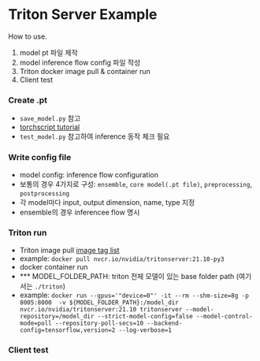 # Triton Server Example 

How to use.
1. model pt 파일 제작 
2. model inference flow config 파일 작성 
3. Triton docker image pull & container run 
4. Client test 

### Create .pt 
- `save_model.py` 참고 
- [torchscript tutorial](https://tutorials.pytorch.kr/beginner/Intro_to_TorchScript_tutorial.html)
- `test_model.py` 참고하여 inference 동작 체크 필요

### Write config file
- model config: inference flow configuration 
- 보통의 경우 4가지로 구성: `ensemble`, `core model(.pt file)`, `preprocessing`, `postprocessing`
- 각 model마다 input, output dimension, name, type 지정
- ensemble의 경우 inferencee flow 명시 

### Triton run
- Triton image pull [image tag list](https://catalog.ngc.nvidia.com/orgs/nvidia/containers/tritonserver/tags)
- example: `docker pull nvcr.io/nvidia/tritonserver:21.10-py3`
- docker container run 
- *** MODEL_FOLDER_PATH: triton 전체 모델이 있는 base folder path (여기서는 `./triton`)
- example: `docker run --gpus='"device=0"' -it --rm --shm-size=8g -p 8005:8000  -v ${MODEL_FOLDER_PATH}:/model_dir  nvcr.io/nvidia/tritonserver:21.10 tritonserver --model-repository=/model_dir --strict-model-config=false --model-control-mode=poll --repository-poll-secs=10 --backend-config=tensorflow,version=2 --log-verbose=1`

### Client test
